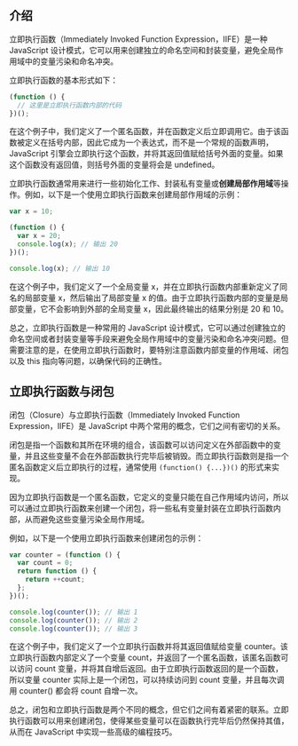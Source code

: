 ## 介绍

立即执行函数（Immediately Invoked Function Expression，IIFE）是一种 JavaScript 设计模式，它可以用来创建独立的命名空间和封装变量，避免全局作用域中的变量污染和命名冲突。

立即执行函数的基本形式如下：

```javascript
(function () {
  // 这里是立即执行函数内部的代码
})();
```

在这个例子中，我们定义了一个匿名函数，并在函数定义后立即调用它。由于该函数被定义在括号内部，因此它成为一个表达式，而不是一个常规的函数声明，JavaScript 引擎会立即执行这个函数，并将其返回值赋给括号外面的变量。如果这个函数没有返回值，则括号外面的变量将会是 undefined。

立即执行函数通常用来进行一些初始化工作、封装私有变量或**创建局部作用域**等操作。例如，以下是一个使用立即执行函数来创建局部作用域的示例：

```javascript
var x = 10;

(function () {
  var x = 20;
  console.log(x); // 输出 20
})();

console.log(x); // 输出 10
```

在这个例子中，我们定义了一个全局变量 x，并在立即执行函数内部重新定义了同名的局部变量 x，然后输出了局部变量 x 的值。由于立即执行函数内部的变量是局部变量，它不会影响到外部的全局变量 x，因此最终输出的结果分别是 20 和 10。

总之，立即执行函数是一种常用的 JavaScript 设计模式，它可以通过创建独立的命名空间或者封装变量等手段来避免全局作用域中的变量污染和命名冲突问题。但需要注意的是，在使用立即执行函数时，要特别注意函数内部变量的作用域、闭包以及 this 指向等问题，以确保代码的正确性。

## 立即执行函数与闭包

闭包（Closure）与立即执行函数（Immediately Invoked Function Expression，IIFE）是 JavaScript 中两个常用的概念，它们之间有密切的关系。

闭包是指一个函数和其所在环境的组合，该函数可以访问定义在外部函数中的变量，并且这些变量不会在外部函数执行完毕后被销毁。而立即执行函数则是指一个匿名函数定义后立即执行的过程，通常使用 `(function() {...})()` 的形式来实现。

因为立即执行函数是一个匿名函数，它定义的变量只能在自己作用域内访问，所以可以通过立即执行函数来创建一个闭包，将一些私有变量封装在立即执行函数内部，从而避免这些变量污染全局作用域。

例如，以下是一个使用立即执行函数来创建闭包的示例：

```javascript
var counter = (function () {
  var count = 0;
  return function () {
    return ++count;
  };
})();

console.log(counter()); // 输出 1
console.log(counter()); // 输出 2
console.log(counter()); // 输出 3
```

在这个例子中，我们定义了一个立即执行函数并将其返回值赋给变量 counter。该立即执行函数内部定义了一个变量 count，并返回了一个匿名函数，该匿名函数可以访问 count 变量，并将其自增后返回。由于立即执行函数返回的是一个函数，所以变量 counter 实际上是一个闭包，可以持续访问到 count 变量，并且每次调用 counter() 都会将 count 自增一次。

总之，闭包和立即执行函数是两个不同的概念，但它们之间有着紧密的联系。立即执行函数可以用来创建闭包，使得某些变量可以在函数执行完毕后仍然保持其值，从而在 JavaScript 中实现一些高级的编程技巧。

